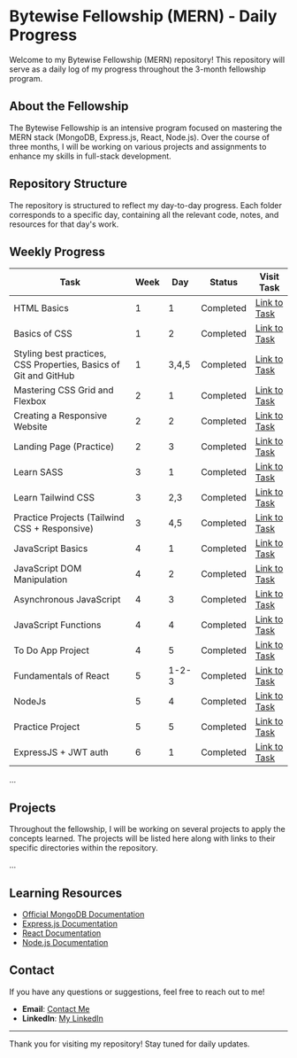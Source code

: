 # Bytewise Fellowship (MERN) - Daily Progress

Welcome to my Bytewise Fellowship (MERN) repository! This repository will serve as a daily log of my progress throughout the 3-month fellowship program.

## About the Fellowship

The Bytewise Fellowship is an intensive program focused on mastering the MERN stack (MongoDB, Express.js, React, Node.js). Over the course of three months, I will be working on various projects and assignments to enhance my skills in full-stack development.

## Repository Structure

The repository is structured to reflect my day-to-day progress. Each folder corresponds to a specific day, containing all the relevant code, notes, and resources for that day's work.

## Weekly Progress

| Task | Week | Day | Status | Visit Task |
|------|------|-----|--------|------------|
| HTML Basics | 1 | 1 | Completed | [Link to Task](./Week%201/Day%201) |
| Basics of CSS | 1 | 2 | Completed | [Link to Task](./Week%201/Day%202) |
| Styling best practices, CSS Properties, Basics of Git and GitHub | 1 | 3,4,5 | Completed | [Link to Task](./Week%201/Day%203,4,5) |
| Mastering CSS Grid and Flexbox | 2 | 1 | Completed | [Link to Task](./Week%202/Day%201) |
| Creating a Responsive Website | 2 | 2 | Completed | [Link to Task](./Week%202/Day%202) |
| Landing Page (Practice) | 2 | 3 | Completed | [Link to Task](./Week%202/Day%203) |
| Learn SASS| 3 | 1 | Completed | [Link to Task](./Week%203/Day%201) |
| Learn Tailwind CSS | 3 | 2,3 | Completed | [Link to Task](./Week%203/Day2-3) |
| Practice Projects (Tailwind CSS + Responsive) | 3 | 4,5 | Completed | [Link to Task](./Week%203/Day4-5) |
| JavaScript Basics | 4 | 1 | Completed | [Link to Task](./Week%204/Day%201/) |
| JavaScript DOM Manipulation | 4 | 2 | Completed | [Link to Task](./Week%204/Day%202/) |
| Asynchronous JavaScript | 4 | 3 | Completed | [Link to Task](./Week%204/Day%203/) |
| JavaScript Functions | 4 | 4 | Completed | [Link to Task](./Week%204/Day%204/) |
| To Do App Project| 4 | 5 | Completed | [Link to Task](./Week%204/Day%205/) |
| Fundamentals of React | 5 | 1-2-3 | Completed | [Link to Task](./Week%205/Day%201-2-3/) |
| NodeJs | 5 | 4 | Completed | [Link to Task](./Week%205/Day4/) |
| Practice Project | 5 | 5 | Completed | [Link to Task](./Week%205/Day5/) |
| ExpressJS + JWT auth| 6 | 1 | Completed | [Link to Task](./Week%206/Day%201/) |

...

## Projects

Throughout the fellowship, I will be working on several projects to apply the concepts learned. The projects will be listed here along with links to their specific directories within the repository.

...

## Learning Resources

- [Official MongoDB Documentation](https://docs.mongodb.com/)
- [Express.js Documentation](https://expressjs.com/)
- [React Documentation](https://reactjs.org/docs/getting-started.html)
- [Node.js Documentation](https://nodejs.org/en/docs/)

## Contact

If you have any questions or suggestions, feel free to reach out to me!

- **Email**: [Contact Me](mailto:abdullahaubaid257foru@gmail.com)
- **LinkedIn**: [My LinkedIn](https://linkedin.com/in/muhammadabdullahubaid)

---

Thank you for visiting my repository! Stay tuned for daily updates.
